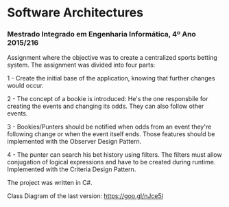 # Software Architectures

### Mestrado Integrado em Engenharia Informática, 4º Ano 2015/216

Assignment where the objective was to create a centralized sports betting system.
The assignment was divided into four parts:

  1 - Create the initial base of the application, knowing that further changes would occur.
  
  2 - The concept of a bookie is introduced: He's the one responsbile for creating the events and changing its odds. 
  They can also follow other events.
  
  3 - Bookies/Punters should be notified when odds from an event they're following change or when the event itself ends. 
  Those features should be implemented with the Observer Design Pattern.
  
  4 -  The punter can search his bet history using filters. The filters must allow conjugation of logical expressions and have to be created during runtime.
      Implemented with the Criteria Design Pattern.



The project was written in C#.


Class Diagram of the last version: https://goo.gl/nJce5l
